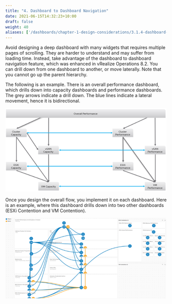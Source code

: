 ```yaml
---
title: "4. Dashboard to Dashboard Navigation"
date: 2021-06-15T14:32:23+10:00
draft: false
weight: 40
aliases: ['/dashboards/chapter-1-design-considerations/3.1.4-dashboard-to-dashboard-navigation']
---
```


Avoid designing a deep dashboard with many widgets that requires multiple pages of scrolling. They are harder to understand and may suffer from loading time. Instead, take advantage of the dashboard to dashboard navigation feature, which was enhanced in vRealize Operations 8.2. You can drill down from one dashboard to another, or move laterally. Note that you cannot go up the parent hierarchy.

The following is an example. There is an overall performance dashboard, which drills down into capacity dashboards and performance dashboards. The grey arrows indicate a drill down. The blue lines indicate a lateral movement, hence it is bidirectional.

![dashboard to dashboard](3.1.4-fig-1.png)

Once you design the overall flow, you implement it on each dashboard. Here is an example, where this dashboard drills down into two other dashboards (ESXi Contention and VM Contention).

![Dashboard to dashboard interaction](3.1.4-fig-2.png)
